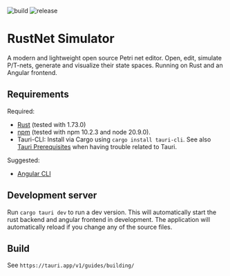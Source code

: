 ![build](https://github.com/Thamsta/rust-petrinet-simulator/actions/workflows/rust.yml/badge.svg?branch=main)
![release](https://img.shields.io/github/v/release/Thamsta/rust-petrinet-simulator?display_name=release&sort=semver)

# RustNet Simulator
A modern and lightweight open source Petri net editor. Open, edit, simulate P/T-nets, generate and visualize their state
spaces.
Running on Rust and an Angular frontend.

## Requirements

Required: 
* [Rust](https://www.rust-lang.org/tools/install) (tested with 1.73.0)
* [npm](https://www.npmjs.com/package/npm) (tested with npm 10.2.3 and node 20.9.0). 
* Tauri-CLI: Install via Cargo using `cargo install tauri-cli`. See also [Tauri Prerequisites](https://tauri.app/v1/guides/getting-started/prerequisites) when having trouble related to Tauri.

Suggested: 
* [Angular CLI](https://angular.io/cli)

## Development server

Run `cargo tauri dev` to run a dev version. This will automatically start the rust backend and angular frontend in development.
The application will automatically reload if you change any of the source files.

## Build

See `https://tauri.app/v1/guides/building/`
